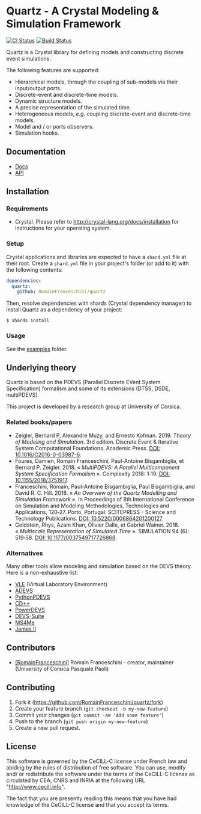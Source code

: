 # Quartz - A Crystal Modeling & Simulation Framework

[![CI Status](https://github.com/RomainFranceschini/quartz/workflows/Quartz%20CI/badge.svg?branch=master)](https://github.com/RomainFranceschini/quartz/actions)
[![Build Status](https://travis-ci.org/RomainFranceschini/quartz.svg?branch=master)](https://travis-ci.org/RomainFranceschini/quartz)

Quartz is a Crystal library for defining models and constructing discrete
event simulations.

The following features are supported:

- Hierarchical models, through the coupling of sub-models via their input/output ports.
- Discrete-event and discrete-time models.
- Dynamic structure models.
- A precise representation of the simulated time.
- Heterogeneous models, *e.g.* coupling discrete-event and discrete-time models.
- Model and / or ports observers.
- Simulation hooks.

## Documentation

* [Docs](https://github.com/RomainFranceschini/quartz/wiki)
* [API](https://romainfranceschini.github.io/quartz/)

## Installation

### Requirements

* Crystal. Please refer to <http://crystal-lang.org/docs/installation> for
  instructions for your operating system.

### Setup

Crystal applications and libraries are expected to have a `shard.yml` file
at their root. Create a `shard.yml` file in your project's folder (or add to it) with the following contents:

```yaml
dependencies:
  quartz:
    github: RomainFranceschini/quartz
```

Then, resolve dependencies with shards (Crystal dependency manager) to install Quartz as a dependency of your project:

```
$ shards install
```

### Usage

See the [examples](examples) folder.

## Underlying theory

Quartz is based on the PDEVS (Parallel Discrete EVent System Specification) formalism and some of its extensions (DTSS, DSDE, multiPDEVS).

This project is developed by a research group at University of Corsica.

### Related books/papers

- Zeigler, Bernard P, Alexandre Muzy, and Ernesto Kofman. 2019. *Theory of Modeling and Simulation*. 3rd edition. Discrete Event & Iterative System Computational Foundations. Academic Press. [DOI: 10.1016/C2016-0-03987-6](https://doi.org/10.1016/C2016-0-03987-6).
- Foures, Damien, Romain Franceschini, Paul-Antoine Bisgambiglia, et Bernard P. Zeigler. 2018. « *MultiPDEVS: A Parallel Multicomponent System Specification Formalism* ». Complexity 2018: 1‑19. [DOI: 10.1155/2018/3751917](https://doi.org/10.1155/2018/3751917).
- Franceschini, Romain, Paul-Antoine Bisgambiglia, Paul Bisgambiglia, and David R. C. Hill. 2018. « *An Overview of the Quartz Modelling and Simulation Framework* ». In Proceedings of 8th International Conference on Simulation and Modeling Methodologies, Technologies and Applications, 120‑27. Porto, Portugal: SCITEPRESS - Science and Technology Publications. [DOI: 10.5220/0006864201200127](https://doi.org/10.5220/0006864201200127)
- Goldstein, Rhys, Azam Khan, Olivier Dalle, et Gabriel Wainer. 2018. « *Multiscale Representation of Simulated Time* ». SIMULATION 94 (6): 519‑58. [DOI: 10.1177/0037549717726868](https://doi.org/10.1177/0037549717726868).

### Alternatives

Many other tools allow modeling and simulation based on the DEVS theory. Here is a non-exhaustive list:
- [VLE](http://www.vle-project.org) (Virtual Laboratory Environment)
- [ADEVS](http://web.ornl.gov/~1qn/adevs/)
- [PythonPDEVS](http://msdl.cs.mcgill.ca/projects/DEVS/PythonPDEVS)
- [CD++](http://cell-devs.sce.carleton.ca/mediawiki/index.php/Main_Page)
- [PowerDEVS](https://sourceforge.net/projects/powerdevs/)
- [DEVS-Suite](http://acims.asu.edu/software/devs-suite/)
- [MS4Me](http://www.ms4systems.com)
- [James II](http://jamesii.informatik.uni-rostock.de/jamesii.org/)

## Contributors

- [[RomainFranceschini]](https://github.com/RomainFranceschini) Romain Franceschini - creator, maintainer (University of Corsica Pasquale Paoli)

## Contributing

1. Fork it (https://github.com/RomainFranceschini/quartz/fork)
2. Create your feature branch (`git checkout -b my-new-feature`)
3. Commit your changes (`git commit -am 'Add some feature'`)
4. Push to the branch (`git push origin my-new-feature`)
5. Create a new pull request.

## License

This software is governed by the CeCILL-C license under French law and
abiding by the rules of distribution of free software.  You can use,
modify and/ or redistribute the software under the terms of the CeCILL-C
license as circulated by CEA, CNRS and INRIA at the following URL
"http://www.cecill.info".

The fact that you are presently reading this means that you have had
knowledge of the CeCILL-C license and that you accept its terms.
